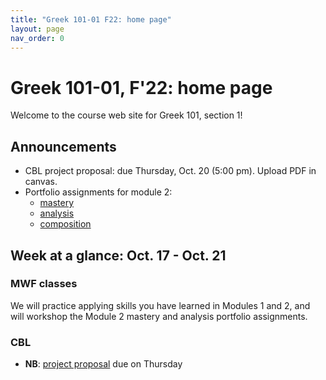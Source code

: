 ```yaml
---
title: "Greek 101-01 F22: home page"
layout: page
nav_order: 0
---
```




# Greek 101-01, F'22: home page

Welcome to the course web site for Greek 101, section 1! 


## Announcements

- CBL project proposal: due Thursday, Oct. 20 (5:00 pm). Upload PDF in canvas.
- Portfolio assignments for module 2:
    - [mastery](./classes/module2/portfolio-mastery/)
    - [analysis](https://hellenike.github.io/textbook/practice/module2/portfolio/reading/)
    - [composition](https://hellenike.github.io/textbook/practice/module2/portfolio/composition/)


## Week at a glance: Oct. 17 - Oct. 21

### MWF classes

We will practice applying skills you have learned in Modules 1 and 2, and will workshop the Module 2 mastery and analysis portfolio assignments.

### CBL

- **NB**: [project proposal](./cblschedule/project/) due on Thursday

